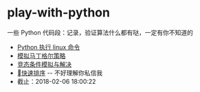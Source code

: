 # play-with-python
一些 Python 代码段：记录，验证算法什么都有哒，一定有你不知道的

- [Python 执行 linux 命令](./runcmd)
- [模拟马丁格尔策略](./martingale)
- [竞态条件模拟与解决](./race-condition)
- [快速排序](./quick-sort) -- 不好理解你私信我
- 截止：2018-02-06 18:00:22
